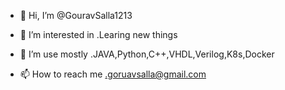 - 👋 Hi, I’m @GouravSalla1213
- 👀 I’m interested in .Learing new things
- 🌱 I’m use mostly .JAVA,Python,C++,VHDL,Verilog,K8s,Docker

- 📫 How to reach me .goruavsalla@gmail.com

<!---
GouravSalla1213/GouravSalla1213 is a ✨ special ✨ repository because its `README.md` (this file) appears on your GitHub profile.
You can click the Preview link to take a look at your changes.
--->
